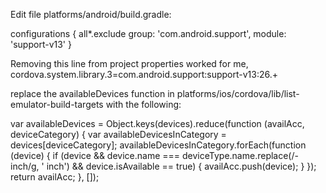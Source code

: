 Edit file platforms/android/build.gradle:

configurations {
    all*.exclude group: 'com.android.support', module: 'support-v13'
}


Removing this line from project properties worked for me,
cordova.system.library.3=com.android.support:support-v13:26.+



replace the availableDevices function in platforms/ios/cordova/lib/list-emulator-build-targets with the following:

var availableDevices = Object.keys(devices).reduce(function (availAcc, deviceCategory) {
    var availableDevicesInCategory = devices[deviceCategory];
    availableDevicesInCategory.forEach(function (device) {
        if (device && device.name === deviceType.name.replace(/\-inch/g, ' inch') && device.isAvailable == true) {
            availAcc.push(device);
        }
    });
    return availAcc;
}, []);
